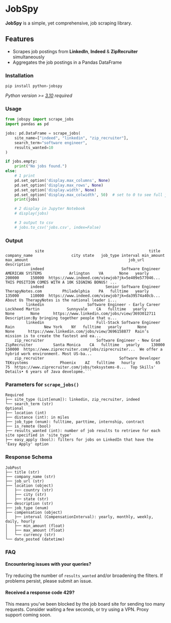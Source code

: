 # JobSpy

**JobSpy** is a simple, yet comprehensive, job scraping library.
## Features

- Scrapes job postings from **LinkedIn**, **Indeed** & **ZipRecruiter** simultaneously
- Aggregates the job postings in a Pandas DataFrame

### Installation
`pip install python-jobspy`  
  
  _Python version >= [3.10](https://www.python.org/downloads/release/python-3100/) required_ 

### Usage

```python
from jobspy import scrape_jobs
import pandas as pd

jobs: pd.DataFrame = scrape_jobs(
    site_name=["indeed", "linkedin", "zip_recruiter"],
    search_term="software engineer",
    results_wanted=10
)

if jobs.empty:
    print("No jobs found.")
else:
    # 1 print
    pd.set_option('display.max_columns', None)
    pd.set_option('display.max_rows', None)
    pd.set_option('display.width', None)
    pd.set_option('display.max_colwidth', 50)  # set to 0 to see full job url / desc
    print(jobs)

    # 2 display in Jupyter Notebook
    # display(jobs)

    # 3 output to csv
    # jobs.to_csv('jobs.csv', index=False)
```

### Output
```
             site                                              title                    company_name                 city state   job_type interval min_amount max_amount                                            job_url                                        description
           indeed                                  Software Engineer                AMERICAN SYSTEMS            Arlington    VA       None   yearly     200000     150000  https://www.indeed.com/viewjob?jk=5e409e577046...  THIS POSITION COMES WITH A 10K SIGNING BONUS! ...
           indeed                           Senior Software Engineer                TherapyNotes.com         Philadelphia    PA   fulltime   yearly     135000     110000  https://www.indeed.com/viewjob?jk=da39574a40cb...  About Us TherapyNotes is the national leader i...
         linkedin                   Software Engineer - Early Career                 Lockheed Martin            Sunnyvale    CA   fulltime   yearly       None       None      https://www.linkedin.com/jobs/view/3693012711  Description:By bringing together people that u...
         linkedin                       Full-Stack Software Engineer                            Rain             New York    NY   fulltime   yearly       None       None      https://www.linkedin.com/jobs/view/3696158877  Rain’s mission is to create the fastest and ea...
    zip_recruiter                       Software Engineer - New Grad                    ZipRecruiter         Santa Monica    CA   fulltime   yearly     130000     150000  https://www.ziprecruiter.com/jobs/ziprecruiter...  We offer a hybrid work environment. Most US-ba...
    zip_recruiter                                 Software Developer                      TEKsystems              Phoenix    AZ   fulltime   hourly         65         75  https://www.ziprecruiter.com/jobs/teksystems-0...  Top Skills' Details• 6 years of Java developme.```
```
### Parameters for `scrape_jobs()`


```plaintext
Required
├── site_type (List[enum]): linkedin, zip_recruiter, indeed
└── search_term (str)
Optional
├── location (int)
├── distance (int): in miles
├── job_type (enum): fulltime, parttime, internship, contract
├── is_remote (bool)
├── results_wanted (int): number of job results to retrieve for each site specified in 'site_type'
├── easy_apply (bool): filters for jobs on LinkedIn that have the 'Easy Apply' option
```

### Response Schema
```plaintext
JobPost
├── title (str)
├── company_name (str)
├── job_url (str)
├── location (object)
│   ├── country (str)
│   ├── city (str)
│   ├── state (str)
├── description (str)
├── job_type (enum)
├── compensation (object)
│   ├── interval (CompensationInterval): yearly, monthly, weekly, daily, hourly
│   ├── min_amount (float)
│   ├── max_amount (float)
│   └── currency (str)
└── date_posted (datetime)

```


### FAQ
  
#### Encountering issues with your queries?
  
Try reducing the number of `results_wanted` and/or broadening the filters. If problems persist, please submit an issue.
  
#### Received a response code 429?
This means you've been blocked by the job board site for sending too many requests. Consider waiting a few seconds, or try using a VPN. Proxy support coming soon.
  
